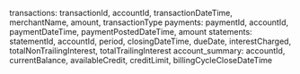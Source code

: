 transactions: transactionId, accountId, transactionDateTime, merchantName, amount, transactionType
payments: paymentId, accountId, paymentDateTime, paymentPostedDateTime, amount
statements: statementId, accountId, period, closingDateTime, dueDate, interestCharged, totalNonTrailingInterest, totalTrailingInterest
account_summary: accountId, currentBalance, availableCredit, creditLimit, billingCycleCloseDateTime
